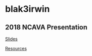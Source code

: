 # blak3irwin



## 2018 NCAVA Presentation
[Slides](https://github.com/blak3irwin/NCAVA_2018_Basic_Cyber_Security/blob/master/Slides.pdf)

[Resources](https://github.com/blak3irwin/NCAVA_2018_Basic_Cyber_Security/blob/master/Resources.pdf)

